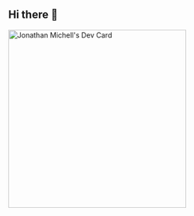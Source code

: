 ## Hi there 👋
<a href="https://app.daily.dev/jonathanmichell"><img src="https://api.daily.dev/devcards/v2/IL8u3EVJPdtfzGHp3rVWY.png?type=default&r=cy2" width="356" alt="Jonathan Michell's Dev Card"/></a>
<!--
**JonZhuang/JonZhuang** is a ✨ _special_ ✨ repository because its `README.md` (this file) appears on your GitHub profile.

Here are some ideas to get you started:

- 🔭 I’m currently working on ...
- 🌱 I’m currently learning ...
- 👯 I’m looking to collaborate on ...
- 🤔 I’m looking for help with ...
- 💬 Ask me about ...
- 📫 How to reach me: ...
- 😄 Pronouns: ...
- ⚡ Fun fact: ...
-->
